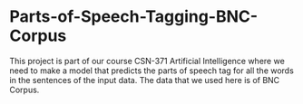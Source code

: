 # Parts-of-Speech-Tagging-BNC-Corpus

This project is part of our course CSN-371 Artificial Intelligence where we need to make a model that predicts the parts of speech tag for all the words in the sentences of the input data. The data that we used here is of BNC Corpus.
